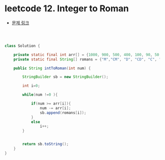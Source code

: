 # leetcode 12. Integer to Roman

- [문제 링크](https://leetcode.com/problems/integer-to-roman/)

</br>

```java

class Solution {

    private static final int arr[] = {1000, 900, 500, 400, 100, 90, 50, 40, 10, 9, 5, 4, 1};
    private static final String[] romans = {"M","CM", "D", "CD", "C", "XC", "L", "XL", "X", "IX", "V", "IV", "I"};

    public String intToRoman(int num) {

        StringBuilder sb = new StringBuilder();

        int i=0;

        while(num !=0 ){

            if(num >= arr[i]){
                num -= arr[i];
                sb.append(romans[i]);
            }
            else
                i++;
        }


        return sb.toString();
    }
}

```
